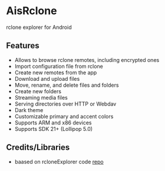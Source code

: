 # AisRclone

rclone explorer for Android

Features
--------
- Allows to browse rclone remotes, including encrypted ones
- Import configuration file from rclone
- Create new remotes from the app
- Download and upload files
- Move, rename, and delete files and folders
- Create new folders
- Streaming media files
- Serving directories over HTTP or Webdav
- Dark theme
- Customizable primary and accent colors
- Supports ARM and x86 devices
- Supports SDK 21+ (Lollipop 5.0)

Credits/Libraries
-----------------
- baased on rcloneExplorer code [repo](https://github.com/kaczmarkiewiczp/rcloneExplorer) 

